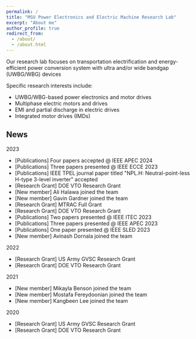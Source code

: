```yaml
---
permalink: /
title: "MSU Power Electronics and Electric Machine Research Lab"
excerpt: "About me"
author_profile: true
redirect_from: 
  - /about/
  - /about.html
---
```


Our research lab focuses on transportation electrification and energy-efficient power conversion system with ultra and/or wide bandgap (UWBG/WBG) devices

Specific research interests include:
 - UWBG/WBG-based power electronics and motor drives
 - Multiphase electric motors and drives
 - EMI and partial discharge in electric drives
 - Integrated motor drives (IMDs)

News
------
2023
- [Publications] Four papers accepted @ IEEE APEC 2024
- [Publications] Three papers presented @ IEEE ECCE 2023
- [Publications] IEEE TPEL journal paper titled "NPL.H: Neutral-point-less H-type 3-level inverter" accepted
- [Research Grant] DOE VTO Research Grant
- [New member] Ali Halawa joined the team
- [New member] Gavin Gardner joined the team
- [Research Grant] MTRAC Full Grant
- [Research Grant] DOE VTO Research Grant
- [Publications] Two papers presented @ IEEE ITEC 2023
- [Publications] Three papers presented @ IEEE APEC 2023
- [Publications] One paper presented @ IEEE SLED 2023
- [New member] Avinash Dornala joined the team

2022
- [Research Grant] US Army GVSC Research Grant
- [Research Grant] DOE VTO Research Grant

2021
- [New member] Mikayla Benson joined the team
- [New member] Mostafa Fereydoonian joined the team
- [New member] Kangbeen Lee joined the team
  
2020
- [Research Grant] US Army GVSC Research Grant
- [Research Grant] DOE VTO Research Grant
